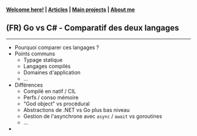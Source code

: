 #### [Welcome here!](https://vpenando.github.io) | [Articles](https://vpenando.github.io/articles.html) | [Main projects](https://vpenando.github.io/projects.html) | [About me](https://vpenando.github.io/about.html)

## (FR) Go vs C# - Comparatif des deux langages

---

* Pourquoi comparer ces langages ?
* Points communs
  - Typage statique
  - Langages compilés
  - Domaines d'application
  - ...
* Différences
  - Compilé en natif / CIL
  - Perfs / conso mémoire
  - "God object" vs procédural
  - Abstractions de .NET vs Go plus bas niveau
  - Gestion de l'asynchrone avec `async` / `await` vs goroutines
  - ...
* 
